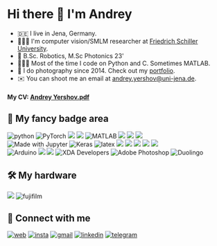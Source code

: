 # Hi there 👋 I'm Andrey

- 🇩🇪 I live in Jena, Germany.
- 👨🏻‍🎓 I'm computer vision/SMLM researcher at [Friedrich Schiller University](https://www.physik.uni-jena.de/en/dem).
- 🤖 B.Sc. Robotics, M.Sc Photonics 23'
- 👨🏻‍💻 Most of the time I code on Python and C. Sometimes MATLAB.
- 📸 I do photography since 2014. Check out my [portfolio](https://behance.net/androbaza).
- ✉️ You can shoot me an email at [andrey.yershov@uni-jena.de](mailto:andrey.yershov@uni-jena.de).

#### My CV: [Andrey Yershov.pdf](https://github.com/androbaza/androbaza/blob/main/Andrey%20Yershov%20CV.pdf)

## 🧰 My fancy badge area

![python](https://img.shields.io/badge/python%20-%2314354C.svg?&style=for-the-badge&logo=python&logoColor=white) 
<img alt="PyTorch" src="https://img.shields.io/badge/PyTorch%20-%23EE4C2C.svg?&style=for-the-badge&logo=PyTorch&logoColor=white" /> 
![](https://img.shields.io/badge/C-00599C?style=for-the-badge&logo=c&logoColor=white) 
![](https://img.shields.io/badge/C%2B%2B-00599C?style=for-the-badge&logo=c%2B%2B&logoColor=white) 
<img alt="MATLAB" src="https://img.shields.io/badge/MATLAB%20-%230175C2.svg?&style=for-the-badge&logo=mathworks&logoColor=white"/> 
![](https://img.shields.io/badge/Shell_Script-121011?style=for-the-badge&logo=gnu-bash&logoColor=white) 
![](https://img.shields.io/badge/Linux-FCC624?style=for-the-badge&logo=linux&logoColor=black) 
![](https://img.shields.io/badge/Ubuntu-E95420?style=for-the-badge&logo=ubuntu&logoColor=white)       
![Made with Jupyter](https://camo.githubusercontent.com/7adba513e360fc04d78fe10bb6d810150ce502fc692be52905f923385655c04d/68747470733a2f2f696d672e736869656c64732e696f2f62616467652f4a7570797465722532302d2532334633373632362e7376673f267374796c653d666f722d7468652d6261646765266c6f676f3d4a757079746572266c6f676f436f6c6f723d7768697465)
<img alt="Keras" src="https://img.shields.io/badge/Keras%20-%23D00000.svg?&style=for-the-badge&logo=Keras&logoColor=white"/> 
![latex](https://img.shields.io/badge/latex-000000.svg?&style=for-the-badge&logo=actigraph&logoColor=white) 
![](https://img.shields.io/badge/Visual_Studio_Code-0078D4?style=for-the-badge&logo=visual%20studio%20code&logoColor=white) 
![](https://img.shields.io/badge/Docker-2CA5E0?style=for-the-badge&logo=docker&logoColor=white) 
![](https://img.shields.io/badge/Git-F05032?style=for-the-badge&logo=git&logoColor=white) 
![](https://camo.githubusercontent.com/c7b7cc7ee69f29e63d868190f2c26df123e4a5cdd2b87c7da409397bfd64020c/68747470733a2f2f696d672e736869656c64732e696f2f62616467652f70616e6461732532302d2532333135303435382e7376673f267374796c653d666f722d7468652d6261646765266c6f676f3d70616e646173266c6f676f436f6c6f723d7768697465) 
![](https://img.shields.io/badge/ROS-F05032?style=for-the-badge&logo=ros&logoColor=white)                 
<img alt="Arduino" src="https://img.shields.io/badge/-Arduino-00979D?style=for-the-badge&logo=Arduino&logoColor=white"/> ![](https://img.shields.io/badge/Google_Cloud-4285F4?style=for-the-badge&logo=google-cloud&logoColor=white) 
![](https://img.shields.io/badge/Ruby-CC342D?style=for-the-badge&logo=ruby&logoColor=white) 
<img alt="XDA Developers" src="https://img.shields.io/badge/XDA-Developers%20-%23AC6E2F.svg?&style=for-the-badge&logo=XDA-Developers&logoColor=white"/>
<img alt="Adobe Photoshop" src="https://img.shields.io/badge/adobe%20photoshop%20-%2331A8FF.svg?&style=for-the-badge&logo=adobe%20photoshop&logoColor=white"/>
<img alt="Duolingo" src="https://img.shields.io/badge/Duolingo%20-%234DC730.svg?&style=for-the-badge&logo=Duolingo&logoColor=white"/>
 
## 🛠 My hardware
![](https://img.shields.io/badge/Apple-MacBook_Air_M1-999999?style=for-the-badge&logo=apple&logoColor=white)
![fujifilm](https://img.shields.io/badge/FUJIFILM-X_S10%20-%23000000.svg?&style=for-the-badge&logo=fujifilm&logoColor=white)

## 🤝 Connect with me

[![web](https://img.shields.io/badge/androbaza%20-%23FFA500.svg?&style=for-the-badge&logo=rss&logoColor=white)](https://be.net/androbaza) [![insta](https://img.shields.io/badge/Instagram-E4405F?style=for-the-badge&logo=instagram&logoColor=white)](https://instagram.com/androbaza) [![gmail](https://img.shields.io/badge/Gmail-D14836?style=for-the-badge&logo=gmail&logoColor=white)](mailto:andrey.yershov@nu.edu.kz) [![linkedin](https://img.shields.io/badge/linkedin%20-%230077B5.svg?&style=for-the-badge&logo=linkedin&logoColor=white)](https://www.linkedin.com/in/andreyyershov) [![telegram](https://img.shields.io/badge/Telegram-2CA5E0?style=for-the-badge&logo=telegram&logoColor=white)](t.me/andreyyershov)
